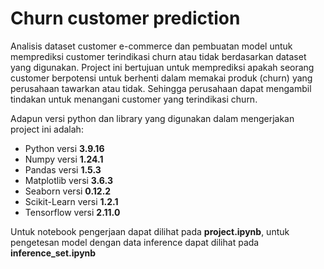 # Churn customer prediction

Analisis dataset customer e-commerce dan pembuatan model untuk memprediksi customer terindikasi churn atau tidak berdasarkan dataset yang digunakan. Project ini bertujuan untuk memprediksi apakah seorang customer berpotensi untuk berhenti dalam memakai produk (churn) yang perusahaan tawarkan atau tidak. Sehingga perusahaan dapat mengambil tindakan untuk menangani customer yang terindikasi churn.

Adapun versi python dan library yang digunakan dalam mengerjakan project ini adalah:
<ul>
    <li>Python versi <b>3.9.16</b></li>
    <li>Numpy versi <b>1.24.1</b></li>
    <li>Pandas versi <b>1.5.3</b></li>
    <li>Matplotlib versi <b>3.6.3</b></li>
    <li>Seaborn versi <b>0.12.2</b></li>
    <li>Scikit-Learn versi <b>1.2.1</b></li>
    <li>Tensorflow versi <b>2.11.0</b></li>
</ul>

Untuk notebook pengerjaan dapat dilihat pada <b>project.ipynb</b>, untuk pengetesan model dengan data inference dapat dilihat pada <b>inference_set.ipynb</b>